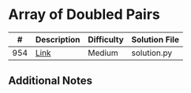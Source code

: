 # Array of Doubled Pairs
|#|Description|Difficulty|Solution File|
|-|-|-|-|
|954|[Link](https://leetcode.com/problems/array-of-doubled-pairs/)|Medium|solution.py|

## Additional Notes
